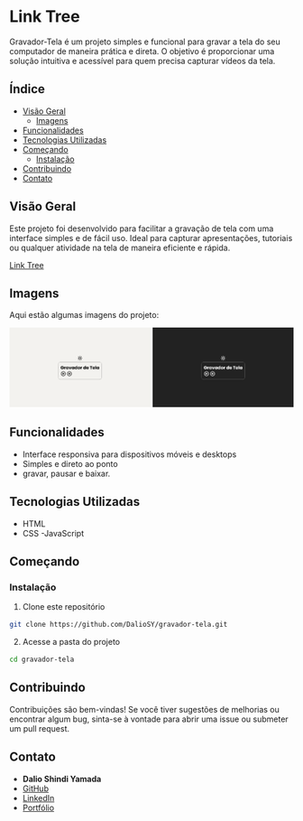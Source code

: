 # Link Tree

Gravador-Tela é um projeto simples e funcional para gravar a tela do seu computador de maneira prática e direta. O objetivo é proporcionar uma solução intuitiva e acessível para quem precisa capturar vídeos da tela.

## Índice

- [Visão Geral](#visão-geral)
  - [Imagens](#Imagens)
- [Funcionalidades](#funcionalidades)
- [Tecnologias Utilizadas](#tecnologias-utilizadas)
- [Começando](#começando)
  - [Instalação](#instalação)
- [Contribuindo](#contribuindo)
- [Contato](#contato)

## Visão Geral

Este projeto foi desenvolvido para facilitar a gravação de tela com uma interface simples e de fácil uso. Ideal para capturar apresentações, tutoriais ou qualquer atividade na tela de maneira eficiente e rápida.

[Link Tree](https://github.com/DalioSY/gravador-tela)

## Imagens

Aqui estão algumas imagens do projeto:

<div>
    <img src="./img/git-1.png" alt="Imagem 1" width="250"/>
    <img src="./img/git-2.png" alt="Imagem 2" width="250"/>
</div>

## Funcionalidades

- Interface responsiva para dispositivos móveis e desktops
- Simples e direto ao ponto
- gravar, pausar e baixar.

## Tecnologias Utilizadas

- HTML
- CSS
  -JavaScript

## Começando

### Instalação

1. Clone este repositório

```bash
git clone https://github.com/DalioSY/gravador-tela.git
```

2. Acesse a pasta do projeto

```bash
cd gravador-tela
```

## Contribuindo

Contribuições são bem-vindas! Se você tiver sugestões de melhorias ou encontrar algum bug, sinta-se à vontade para abrir uma issue ou submeter um pull request.

## Contato

- **Dalio Shindi Yamada**
- [GitHub](https://github.com/DalioSY)
- [LinkedIn](https://www.linkedin.com/in/dalio-s-yamada)
- [Portfólio](https://portfolio-dalio.vercel.app/)
